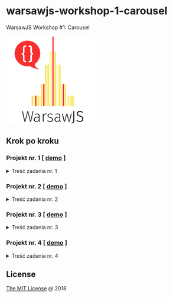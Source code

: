 # warsawjs-workshop-1-carousel

WarsawJS Workshop #1: Carousel

![](images/logo-warsawjs-transparent-240x240.png)

## Krok po kroku

### Projekt nr. 1 [ [demo](https://piecioshka.github.io/warsawjs-workshop-1-carousel/v1) ]

<details>
    <summary>Treść zadania nr. 1</summary>

1. ...

</details>

### Projekt nr. 2 [ [demo](https://piecioshka.github.io/warsawjs-workshop-1-carousel/v2) ]

<details>
    <summary>Treść zadania nr. 2</summary>

1. ...

</details>

### Projekt nr. 3 [ [demo](https://piecioshka.github.io/warsawjs-workshop-1-carousel/v3) ]

<details>
    <summary>Treść zadania nr. 3</summary>

1. DevTools. Przeanalizować stworzone przez siebie strony internetowe.

2. DevTools. Przeanalizować już istniejące strony internetowe.

3. Stworzyć plik HTML z polskimi znakami i uruchomić bez zmiany
    domyślnego kodowania.

    > Rozwiązanie: polskie znaki nie będą dobrze się prezentować

4. Zdefiniować kodowanie UTF-8

    > Rozwiązanie: `<meta charset="utf-8"/>`

5. Zweryfikować plik HTML z wykorzystaniem walidatora: https://validator.w3.org/

    > Rozwiązanie: dobrą praktyką jest aby pliki były zgodne z walidatorem

6. Osadzić plik CSS i dodać jedną prostą regułę.

7. Osadzić plik JavaScript i wpisać do niego użycie funkcji `alert("text")`.

8. Stworzyć zmienną.

9. Wyświetlić zmienną za pomocą `console.log`.

10. Stworzyć kilka zmiennych i wstawić między ich definicję `debugger 
    statement` do zatrzymania interpretera JavaScript.

11. Podejrzeć i przeanalizować obecny stan aplikacji.

12. Stwórz zmienną globalną.

    > Rozwiązanie:
    
    ```javascript
    window.foo = 2;
    ```

13. Porównać zmienną lokalną stworzoną w kontekście globalnym oraz zmienną 
    globalną zdefiniowaną jako właściwość obiektu `window`.

14. Stworzyć listę obrazków wykorzystując `h1, ul, li, img`. 
    Wykorzystać serwis https://unsplash.it/ do pobierania obrazków. 

15. Zresetować domyślne style dla `body, ul`.

16. Zdefiniować wszystkim elementom listy pełną przezroczystość (wartość 
    równa 0).

17. Stworzyć klasę `.active`, która będzie ustawiała elementowi 
    przezroczystość na wartość domyślną (równą 1).
    
18. Dodać pierwszemu elementowi klasę `active` w HTMLu.

19. Stworzyć funkcję, która będzie uruchamia całą mechanikę, np. `setup`.

20. Nasłuchiwać na załadowanie DOMa (event: DOMContentLoaded).

21. Uruchomić funkcję `setup`, kiedy DOM już będzie załadowany.

22. Pobrać referencję to wszystkich elementów list i zapisać ją do zmiennej, 
    którą później wyświetlić. Wszystko to zrealizować w funkcji `setup`.

    > Rozwiązanie:

    ```javascript
    function setup() {
        let $list = document.querySelector('ul');
        console.log($list);
    }
    ```
    
23. Przetestować, co się będzie działo, kiedy nie poczekamy na załadowanie 
    DOMa, a będziemy chcieli wyświetlić elementy listy.

24. Dodać klasę CSS do drugiego elementu listy.

    > Rozwiązanie:

    ```javascript
    let $items = document.querySelector('.element');
    $items[1].classList.add('active');
    ```

25. Wyeliminować błąd pokazania dwóch obrazków jednocześnie poprzez 
    ustawienie elementów listy jeden na drugim za pomocą CSS `position`.

26. Stworzyć funkcję np. `displayNextPicture`, która będzie zawierała obecną 
    zawartość funkcji `setup`. Funkcja `setup` powinna mieć tylko jedną 
    linijkę którą będzie uruchomienie funkcji `displayNextPicture`.
    
27. Pobrać aktualny element z listy wykorzystując zmienną `$list`.

28. Pobrać kolejny element aktywnego za pomocą właściwości `nextElementSibling`.

29. Dodać warunek, że jeśli nie będzie następnego elementu to należy 
    wykorzystać pierwszy element listy. Do tego celu należy wykorzystać 
    właściwość `firstElementChild` na obiekcie listy.
    
30. Usunąć klasę `active` z aktywnego elementu listy za pomocą API `classList`

31. Dodać klasę `active` na kolejnym elemencie.

32. Uruchomić kilka razy funkcję `displayNextPicture` testując poprawność 
    działania.

33. Dopisać w funkcji `setup` interval, który będzie co 3 sekundy uruchamiał 
    funkcję `displayNextPicture`.
    
34. Zdefiniować stałą będącą liczbą milisekund.

---

35. Stworzyć w HTMLu dwa elementy będące przyciskami. Nadać im odpowiednie 
    identyfikatory.

36. Pobrać referencję do tych obiektów w DOMie. Zrealizować to w funkcji 
    `setup` ze względu na to, że jest ona uruchomiona gdy DOM jest już 
    załadowany.
    
37. Stworzyć dwie funkcje, które będą uruchamiane po kliknięciu w wcześniej 
    stworzone przyciski. Propozycję nazw: `onClickLeftHandler` oraz 
    `onClickRightHandler`.
    
38. Zapisać się na event kliknięcia w oba przyciski.

39. Przetestować działanie dodając w funkcjach uruchomienie funkcji
    `console.log` z odpowiednimi argumentami.
    
40. Zdefiniować zmienną, która będzie zawierała referencję do zegara interval.
    Zmienna musi być współdzielona między funkcjami `setup`, 
    `onClickLeftHandler` oraz `onClickRightHandler`.
    
41. W funkcjach, które uruchamiają się po kliknięciu w przyciski strzałek 
    należy wyczyścić interval za pomocą funkcji `clearInterval`.
    
42. Dodać uruchomienie funkcji `displayNextPicture` w funkcji 
    `onClickRightHandler`, tak aby można było pokazywać następne zdjęcie 
    klikając w przycisk strzałki w prawo.
    
43. Skopiować funkcję `displayNextPicture` i nazwać nową funkcję 
    `displayPrevPicture`. Celem tej funkcji jest pokazanie poprzedniego 
    zdjęcia. Tak, aby zasadne było klikanie w przycisk strzałki w lewo.
    
44. Zmienić w funkcji `displayPrevPicture` użycie właściwości 
    `nextElementSibling` na rzecz `previousElementSibling` oraz 
    `firstElementChild` na rzecz `lastElementChild`.
    
45. Uruchomić funkcję `displayPrevPicture` w handlerze `onClickLeftHandler`.

---

46. Stworzyć funkcję, która będzie się uruchamiała, gdy użytkownik naciśnie 
    dowolny znak na klawiaturze. Proponowana nazwa funkcji to 
    `onKeydownHandler`.

47. Nasłuchiwać w funkcji `setup` na naciśnięcie (`keydown`) na klawiaturze 
    dowolnego przycisku. Wykorzystać funkcję `onKeydownHandler`.

48. Funkcja `onKeydownHandler` będzie korzystała z parametrów, które 
    otrzymuje. Zarejestrować parametr funkcji jako `evt`.
 
49. Zapisać w zmiennej lokalnej kod naciśniętego klawisza. Wykorzystać 
    właściwość `evt.keyCode`.

50. Wykorzystać instrukcję `switch`, aby rozpatrzeć kilka przypadków wartości
    zmiennej `keyCode`.

51. Stworzyć przypadek (`case`) dla lewej strzałki (kod klawisza 37). 
    Zdefiniować stałą, która będzie przechowywać tą "magiczną cyfrę". 
    Proponowana nazwa stałej to `LEFT_ARROW`.

52. Uruchomić funkcję `onClickLeftHandler`, kiedy wystąpi przypadek 
    naciśnięcie strzałki w lewo.

51. Stworzyć przypadek (`case`) dla prawej strzałki (kod klawisza 39). 
    Zdefiniować stałą, która będzie przechowywać tą "magiczną cyfrę". 
    Proponowana nazwa stałej to `RIGHT_ARROW`.

52. Uruchomić funkcję `onClickRightHandler`, kiedy wystąpi przypadek 
    naciśnięcie strzałki w prawo.

---

53. Stworzyć kontener pod zdjęciami, w którym będą wyświetlone kropki do 
    przełączania na konkretne zdjęcie.

54. Rozwiązać ewentualny problem, że zdjęcia zakrywają nowo stworzony 
    kontener. Przykładowym rozwiązaniem, może być określenie szerokości i 
    wysokości dla listy (kontener `ul`).

55. Stworzyć funkcję, która będzie budowała listę kropek. Liczba kropek 
    będzie równa liczbie obrazków. Proponowana nazwa to `displayDots`.

56. Funkcja `displayDots` jest uruchomiona w funkcji `setup`.

57. Pobrać referencję do kontenera na kropki w funkcji `displayDots`.

58. Stworzyć zmienną przechowującą `DocumentFragment`, do którego będą 
    dodawana kolejne kropki. Gdy `DocumentFragment` będzie zawierał 
    wszystkie kropki zostanie wyrenderowany w kontenerze w DOMie.

59. Pobrać referencję do listy elementów z obrazkami.

60. Pobrać listę elementów-dzieci za pomocą właściwości `children`.

61. Iterować pętlą `for..of` po liście uruchamiając funkcję anonimową.

62. Funkcja anonimowa będzie tworzy element "input" typu radio.

63. Aby wyeliminować problem brakiem kasowania poprzedniego wyboru kropki 
    należy zdefiniować inputom atrybut name z tą samą wartością. Może to być 
    dowolny string, lub aktualny czas (zapisany w zmiennej).

64. Tak stworzony element typu input dodać do `DocumentFragment`.

65. Poza pętlą dodać `DocumentFragment` do kontenera stworzonego na potrzeby 
    wyświetlenia kropek.
    
---

66. Stworzyć funkcję, która będzie nasłuchiwać na kliknięcie w kropkę. 
    Proponowana nazwa to `setupDotsClick`. Funkcję należy uruchomić w funkcji
    `setup`, zaraz po uruchomieniu funkcji `displayDots`.

67. Pobrać referencję do kontenera z kropkami.

68. Nasłuchiwać na kliknięcie w ten kontener.

69. Zarejestrować parametr `evt` w handlerze eventu kliknięcia w kontener.

70. Stworzyć lokalną zmienną `$item`, która będzie przechowywać właściwość 
    `evt.target`.

71. Stworzyć lokalną zmienną `itemName`, która będzie przechowywać nazwę 
    klikniętego tagu (wykorzystać właściwość `$item.nodeName`). Ważne jest, 
    aby zmniejszyć wielkość liter za pomocą funkcji na stringu `toLowerCase`.

72. Sprawdzić, czy nazwa klikniętego elementu nie równa się `input`. Gdy 
    warunek zostanie spełniony to przerwać działanie funkcji za pmocą 
    operatora `return`.

73. W funkcji `displayDots` przed pętlą `for..of` zdefiniować zmienną `index`, 
    która będzie kolejną cyfrą od `0` oznaczającą indeks kolejnego elementu 
    kropki.

74. W pętli `for..of` do obiektu `$input.dataset` dopisać właściwość `index` 
    przypisując jej wartość zmiennej `index`.
    
    Obiekt `dataset` jest agregatem wszystkich atrybutów z prefiksem `data-`.

75. Na samym końcu pętli zwiększyć zmienną `index` za pomocą "inkrementacji 
    postfiksowej", czyli `index++`;

76. W funkcji `setupDotsClick` w handlerze kliknięcia, po warunku 
    weryfikującym, że użytkownik kliknął w element typu `input`, pobrać 
    właściwość `index` z obiektu `$item.dataset` i zapisać do zmiennej `index`.

77. Ze względu na to, że wartości atrybutów elementów HTML zawsze są łańcuchami
    znaków, to trzeba skonwertować wartość na liczbę za pomocą konstruktora 
    `Number`.

78. Przerwać działający interval za pomocą funkcji `clearInterval`.

79. Stworzyć funkcję, która będzie pokazywała obrazek ze zdefiniowanym w 
    parametrze indeksie. Proponowana nazwa to `displayPictureByIndex`.

80. Funkcja `displayPictureByIndex` będzie oczekiwać parametru będącego 
    indeksem, więc zarejestrować taki parametr. Proponowana nazwa to 
    `pictureIndex`.

81. W funkcji `displayPictureByIndex` stworzyć referencję do listy elementów 
    z obrazkami.

82. Wyszukać aktywnego elementu w liście i zapisać w zmiennej. Proponowana 
    nazwa to `$active`.

83. Pobrać docelowy element wykorzystując właściwość `children` i nawiasy 
    kwadratowe i zapisać w zmiennej. Proponowana nazwa to `$next`.

84. Usunąć klasę `active` z aktywnego elementu za pomocą API `classList`.

85. Dodać klasę `active` do wybranego elementu.

---

86. Stworzyć funkcję `markDot`, która będzie przechowywała referencje do:
    - listy kropek
    - listy elementów listy obrazków

87. Za pomocą pętli `forEach` iterować po liście elementów listy obrazków.

88. Zarejestrować dwa parametry w handlerze pętli. Pierwszy z nich będzie 
    przechowywał referencję do elementu w DOMie. Drugi będzie przechowywał 
    indeks.

89. W ciele handlera sprawdzić za pomocą API `classList` czy iterowany 
    element posiada klasę `active`.

90. Jeśli posiada to pobrać kropkę za pomocą składni nawiasów kwadratowych i 
    ustawienie właściwość `checked` na `true`.

91. Funkcję `markDot` uruchomić w ostatnich linijkach następujących funkcji: 
    - `setup`
    - `displayNextPicture`
    - `displayPrevPicture`

---

## Pomysły

1. Wygenerować całą strukturę HTML za pomocą JavaScript, przekazując 
    listę zdjęć w formacie tablicy.
    
2. Stworzenie multi-platformowej biblioteki JavaScript

3. Wykorzystania komponentu kilka razy na jednej stronie

</details>

### Projekt nr. 4 [ [demo](https://piecioshka.github.io/warsawjs-workshop-1-carousel/v4) ]

<details>
    <summary>Treść zadania nr. 4</summary>

1. ...

---

## Instalacja

```html
<div class="test-carousel carousel-component">
    <img src="https://unsplash.it/400/200/?image=21" alt=""/>
    <img src="https://unsplash.it/400/200/?image=22" alt=""/>
    <img src="https://unsplash.it/400/200/?image=23" alt=""/>
    <img src="https://unsplash.it/400/200/?image=24" alt=""/>
    <img src="https://unsplash.it/400/200/?image=25" alt=""/>
</div>

<script src="./carousel.js"></script>
<script>
    new TestCarousel({
        $el: document.querySelector('.test-carousel'),
        name: 'example-test-slide',
        interval: 333 // milliseconds
    });
</script>
```

</details>


## License

[The MIT License](https://piecioshka.mit-license.org) @ 2018

